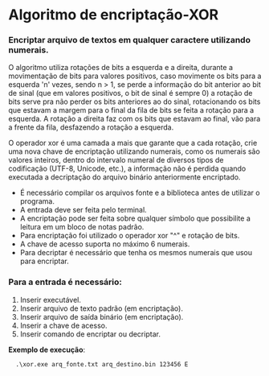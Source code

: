 # Algoritmo de encriptação-XOR
### Encriptar arquivo de textos em qualquer caractere utilizando numerais.

O algoritmo utiliza rotações de bits a esquerda e a direita, durante a movimentação de bits para valores positivos, caso movimente os bits para a esquerda 'n' vezes, sendo n > 1, se perde a informação do bit anterior ao bit de sinal (que em valores positivos, o bit de sinal é sempre 0) a rotação de bits serve pra não perder os bits anteriores ao do sinal, rotacionando os bits que estavam a margem para o final da fila de bits se feita a rotação para a esquerda. A rotação a direita faz com os bits que estavam ao final, vão para a frente da fila, desfazendo a rotação a esquerda.

O operador xor é uma camada a mais que garante que a cada rotação, crie uma nova chave de encriptação utilizando numerais, como os numerais são valores inteiros, dentro do intervalo numeral de diversos tipos de codificação (UTF-8, Unicode, etc.), a informação não é perdida quando executada a decriptação do arquivo binário anteriormente encriptado.

- É necessário compilar os arquivos fonte e a biblioteca antes de utilizar o programa. 
- A entrada deve ser feita pelo terminal.
- A encriptação pode ser feita sobre qualquer símbolo que possibilite a leitura em um bloco de notas padrão.
- Para encriptação foi utilizado o operador xor "^" e rotação de bits.
- A chave de acesso suporta no máximo 6 numerais.
- Para decriptar é necessário que tenha os mesmos numerais que usou para encriptar.

### Para a entrada é necessário:
  1. Inserir executável.
  2. Inserir arquivo de texto padrão (em encriptação).
  3. Inserir arquivo de saída binário (em encriptação).
  4. Inserir a chave de acesso.
  5. Inserir comando de encriptar ou decriptar.
  

  **Exemplo de execução**:

      .\xor.exe arq_fonte.txt arq_destino.bin 123456 E
